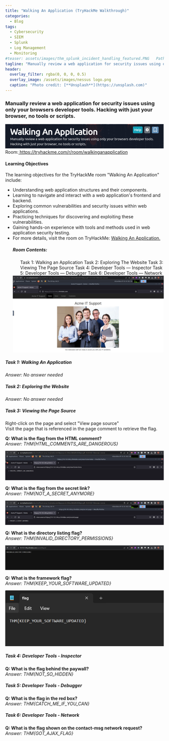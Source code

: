 ```yaml
---
title: "Walking An Application (TryHackMe Walkthrough)"
categories:
  - Blog
tags:
  - Cybersecurity
  - SIEM
  - Splunk
  - Log Management
  - Monitoring
#teaser: assets/images/thm_splunk_incident_handling_featured.PNG   Path to the teaser image
tagline: "Manually review a web application for security issues using only your browsers developer tools.  Hacking with just your browser, no tools or scripts."
header:
  overlay_filter: rgba(0, 0, 0, 0.5)
  overlay_image: /assets/images/nessus logo.png
  caption: "Photo credit: [**Unsplash**](https://unsplash.com)"
---
```



### Manually review a web application for security issues using only your browsers developer tools.  Hacking with just your browser, no tools or scripts.

<img src="/assets/images/thm/intro_web_app_header_image.png">
Room:<a href="https://tryhackme.com/r/room/walkinganapplication"> https://tryhackme.com/r/room/walkinganapplication</a>


<h4>Learning Objectives</h4>

The learning objectives for the TryHackMe room "Walking An Application" include:

<ul>
<li> Understanding web application structures and their components. </li>
<li> Learning to navigate and interact with a web application's frontend and backend. </li>
<li> Exploring common vulnerabilities and security issues within web applications. </li>
<li> Practicing techniques for discovering and exploiting these vulnerabilities. </li>
<li> Gaining hands-on experience with tools and methods used in web application security testing. </li>
<li> For more details, visit the room on TryHackMe: <a href="https://tryhackme.com/r/room/walkinganapplication">Walking An Application. </a></li>


<h5> Room Contents: </h5>
<ul>
  Task 1: Walking an Application
  Task 2: Exploring The Website
Task 3: Viewing The Page Source
Task 4: Developer Tools — Inspector
Task 5: Developer Tools — Debugger
Task 6: Developer Tools — Network
</ul>
<img src="/assets/images/thm/thm_wap_0.png">

</ul>

<h5>Task 1: Walking An Application </h5>

<em> Answer: No answer needed </em>


<h5>Task 2: Exploring the Website </h5>

<em> Answer: No answer needed </em>

<h5>Task 3: Viewing the Page Source </h5>
Right-click on the page and select "View page source" </br>
Visit the page that is referenced in the page comment to retrieve the flag. </br>


<strong> Q: What is the flag from the HTML comment? </strong><br>
<em> Answer: THM{HTML_COMMENTS_ARE_DANGEROUS}</em>


<img src="/assets/images/thm/thm_wap_1.png">

<strong> Q: What is the flag from the secret link? </strong><br>
<em> Answer: THM{NOT_A_SECRET_ANYMORE} </em>

<img src="/assets/images/thm/thm_wap_2.png">

<strong> Q: What is the directory listing flag? </strong><br>
<em> Answer: THM{INVALID_DIRECTORY_PERMISSIONS} </em>

<img src="/assets/images/thm/thm_wap_3.png">

<strong> Q: What is the framework flag? </strong><br>
<em> Answer: THM{KEEP_YOUR_SOFTWARE_UPDATED} </em>

<img src="/assets/images/thm/thm_wap_4.png">

<h5>Task 4: Developer Tools - Inspector </h5>

<strong> Q: What is the flag behind the paywall?</strong><br>
<em> Answer: THM{NOT_SO_HIDDEN} </em>

<h5>Task 5: Developer Tools - Debugger  </h5>
<strong> Q: What is the flag in the red box? </strong><br>
<em> Answer: THM{CATCH_ME_IF_YOU_CAN} </em>

<h5>Task 6: Developer Tools - Network </h5>
<strong> Q: What is the flag shown on the contact-msg network request? </strong><br>
<em> Answer: THM{GOT_AJAX_FLAG} </em>
